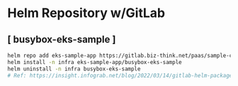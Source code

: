 # Helm Repository w/GitLab

## [ busybox-eks-sample ]

```bash
helm repo add eks-sample-app https://gitlab.biz-think.net/paas/sample-charts/charts
helm install -n infra eks-sample-app/busybox-eks-sample
helm uninstall -n infra busybox-eks-sample
# Ref: https://insight.infograb.net/blog/2022/03/14/gitlab-helm-package-registry/
```
